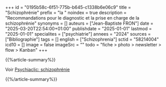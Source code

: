 +++
id = "0195b58c-6f51-775b-b645-c1338b6e06c9"
title = "Schizophrénie"
prefix = "la "
noindex = true
description = "Recommandations pour le diagnostic et la prise en charge de la schizophrénie"
synonyms = []
auteurs = ["Jean-Baptiste FRON"]
date = "2025-03-20T22:54:00+01:00"
publishdate = "2025-01-01"
lastmod = "2025-01-01"
specialites = ["psychiatrie"]
annees = "2024"
sources = ["Bibliographie"]
tags = []
english = ["Schizophrenia"]
sctid = "58214004"
icd10 = []
image = false
imageSrc = ""
todo = "fiche > photo > newsletter > flow > Kanban"
+++

{{%article-summary%}}

Voir [Psychiaclic: schizophrénie](https://www.psychiaclic.fr/troubles-psychiatriques/schizophrenie)

{{%/article-summary%}}
